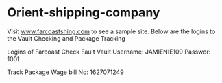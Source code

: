 # Orient-shipping-company

Visit www.farcoastshing.com to see a sample site.
Below are the logins to the Vault Checking and Package Tracking 

   Logins of Farcoast  Check Fault Vault
   Username: JAMIENIE109
    Passwor: 1001

   Track Package 
    Wage bill No: 1627071249
